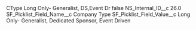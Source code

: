 <?xml version="1.0" encoding="UTF-8"?>
<CustomMetadata xmlns="http://soap.sforce.com/2006/04/metadata" xmlns:xsi="http://www.w3.org/2001/XMLSchema-instance" xmlns:xsd="http://www.w3.org/2001/XMLSchema">
    <label>CType Long Only- Generalist, DS,Event Dr</label>
    <protected>false</protected>
    <values>
        <field>NS_Internal_ID__c</field>
        <value xsi:type="xsd:double">26.0</value>
    </values>
    <values>
        <field>SF_Picklist_Field_Name__c</field>
        <value xsi:type="xsd:string">Company Type</value>
    </values>
    <values>
        <field>SF_Picklist_Field_Value__c</field>
        <value xsi:type="xsd:string">Long Only- Generalist, Dedicated Sponsor, Event Driven</value>
    </values>
</CustomMetadata>
